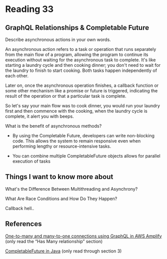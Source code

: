 # Reading 33

## GraphQL Relationships & Completable Future

Describe asynchronous actions in your own words.

An asynchronous action refers to a task or operation that runs separately from the main flow of a program, allowing the program to continue its execution without waiting for the asynchronous task to complete. It's like starting a laundry cycle and then cooking dinner; you don't need to wait for the laundry to finish to start cooking. Both tasks happen independently of each other.

Later on, once the asynchronous operation finishes, a callback function or some other mechanism like a promise or future is triggered, indicating the result of the operation or that a particular task is complete.

So let's say your main flow was to cook dinner, you would run your laundry first and then commence with the cooking, when the laundry cycle is complete, it alert you with beeps.

What is the benefit of asynchronous methods?

- By using the Completable Future, developers can write non-blocking code. This allows the system to remain responsive even when performing lengthy or resource-intensive tasks.

- You can combine multiple CompletableFuture objects allows for parallel execution of tasks

## Things I want to know more about

What's the Difference Between Multithreading and Asynchrony?

What Are Race Conditions and How Do They Happen?

Callback hell..

## References

[One-to-many and many-to-one connections using GraphQL in AWS Amplify](https://docs.amplify.aws/cli/graphql/data-modeling/#has-many-relationship) (only read the “Has Many relationship” section)

[CompletableFuture in Java](https://www.baeldung.com/java-completablefuture) (only read through section 3)
